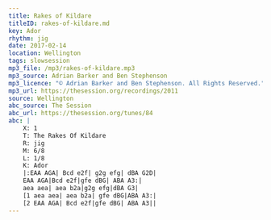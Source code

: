 ```yaml
---
title: Rakes of Kildare
titleID: rakes-of-kildare.md
key: Ador
rhythm: jig
date: 2017-02-14
location: Wellington
tags: slowsession 
mp3_file: /mp3/rakes-of-kildare.mp3
mp3_source: Adrian Barker and Ben Stephenson
mp3_licence: "© Adrian Barker and Ben Stephenson. All Rights Reserved."
mp3_url: https://thesession.org/recordings/2011
source: Wellington
abc_source: The Session
abc_url: https://thesession.org/tunes/84
abc: |
    X: 1
    T: The Rakes Of Kildare
    R: jig
    M: 6/8
    L: 1/8
    K: Ador
    |:EAA AGA| Bcd e2f| g2g efg| dBA G2D|
    EAA AGA|Bcd e2f|gfe dBG| ABA A3:|
    aea aea| aea b2a|g2g efg|dBA G3|
    [1 aea aea| aea b2a| gfe dBG|ABA A3:|
    [2 EAA AGA| Bcd e2f|gfe dBG| ABA A3||
---
```

